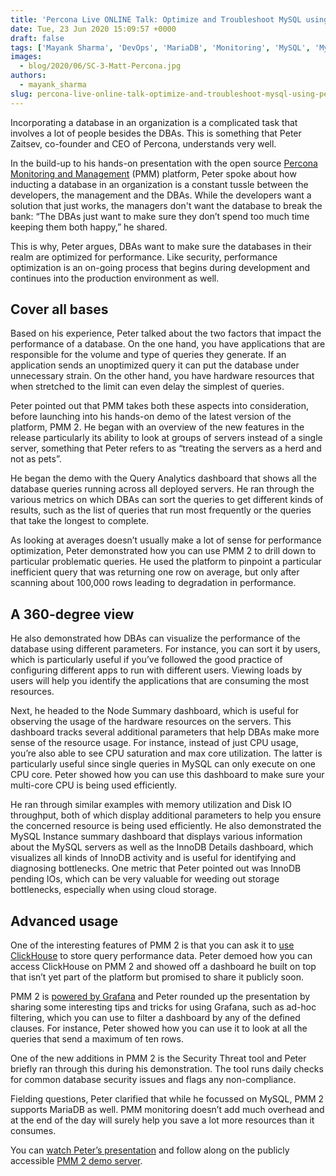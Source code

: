 ```yaml
---
title: 'Percona Live ONLINE Talk: Optimize and Troubleshoot MySQL using Percona Monitoring and Management by Peter Zaitsev'
date: Tue, 23 Jun 2020 15:09:57 +0000
draft: false
tags: ['Mayank Sharma', 'DevOps', 'MariaDB', 'Monitoring', 'MySQL', 'MySQL', 'mysql-and-variants', 'Open Source Databases', 'Percona Monitoring and Management', 'PMM', 'Tools']
images:
  - blog/2020/06/SC-3-Matt-Percona.jpg
authors:
  - mayank_sharma
slug: percona-live-online-talk-optimize-and-troubleshoot-mysql-using-percona-monitoring-and-management-by-peter-zaitsev
---
```


Incorporating a database in an organization is a complicated task that involves a lot of people besides the DBAs. This is something that Peter Zaitsev, co-founder and CEO of Percona, understands very well. 

In the build-up to his hands-on presentation with the open source [Percona Monitoring and Management](https://www.percona.com/software/database-tools/percona-monitoring-and-management) (PMM) platform, Peter spoke about how inducting a database in an organization is a constant tussle between the developers, the management and the DBAs. While the developers want a solution that just works, the managers don't want the database to break the bank: “The DBAs just want to make sure they don’t spend too much time keeping them both happy,” he shared. 

This is why, Peter argues, DBAs want to make sure the databases in their realm are optimized for performance. Like security, performance optimization is an on-going process that begins during development and continues into the production environment as well.

Cover all bases
---------------

Based on his experience, Peter talked about the two factors that impact the performance of a database. On the one hand, you have applications that are responsible for the volume and type of queries they generate. If an application sends an unoptimized query it can put the database under unnecessary strain. On the other hand, you have hardware resources that when stretched to the limit can even delay the simplest of queries. 

Peter pointed out that PMM takes both these aspects into consideration, before launching into his hands-on demo of the latest version of the platform, PMM 2. He began with an overview of the new features in the release particularly its ability to look at groups of servers instead of a single server, something that Peter refers to as “treating the servers as a herd and not as pets”. 

He began the demo with the Query Analytics dashboard that shows all the database queries running across all deployed servers. He ran through the various metrics on which DBAs can sort the queries to get different kinds of results, such as the list of queries that run most frequently or the queries that take the longest to complete. 

As looking at averages doesn’t usually make a lot of sense for performance optimization, Peter demonstrated how you can use PMM 2 to drill down to particular problematic queries. He used the platform to pinpoint a particular inefficient query that was returning one row on average, but only after scanning about 100,000 rows leading to degradation in performance.

A 360-degree view
-----------------

He also demonstrated how DBAs can visualize the performance of the database using different parameters. For instance, you can sort it by users, which is particularly useful if you’ve followed the good practice of configuring different apps to run with different users. Viewing loads by users will help you identify the applications that are consuming the most resources. 

Next, he headed to the Node Summary dashboard, which is useful for observing the usage of the hardware resources on the servers. This dashboard tracks several additional parameters that help DBAs make more sense of the resource usage. For instance, instead of just CPU usage, you’re also able to see CPU saturation and max core utilization. The latter is particularly useful since single queries in MySQL can only execute on one CPU core. Peter showed how you can use this dashboard to make sure your multi-core CPU is being used efficiently. 

He ran through similar examples with memory utilization and Disk IO throughput, both of which display additional parameters to help you ensure the concerned resource is being used efficiently. He also demonstrated the MySQL Instance summary dashboard that displays various information about the MySQL servers as well as the InnoDB Details dashboard, which visualizes all kinds of InnoDB activity and is useful for identifying and diagnosing bottlenecks. One metric that Peter pointed out was InnoDB pending IOs, which can be very valuable for weeding out storage bottlenecks, especially when using cloud storage.

Advanced usage
--------------

One of the interesting features of PMM 2 is that you can ask it to [use ClickHouse](https://www.percona.com/blog/2020/03/30/advanced-query-analysis-in-percona-monitoring-and-management-with-direct-clickhouse-access/) to store query performance data. Peter demoed how you can access ClickHouse on PMM 2 and showed off a dashboard he built on top that isn’t yet part of the platform but promised to share it publicly soon. 

PMM 2 is [powered by Grafana](https://www.percona.com/blog/2019/11/22/designing-grafana-dashboards/) and Peter rounded up the presentation by sharing some interesting tips and tricks for using Grafana, such as ad-hoc filtering, which you can use to filter a dashboard by any of the defined clauses. For instance, Peter showed how you can use it to look at all the queries that send a maximum of ten rows. 

One of the new additions in PMM 2 is the Security Threat tool and Peter briefly ran through this during his demonstration. The tool runs daily checks for common database security issues and flags any non-compliance. 

Fielding questions, Peter clarified that while he focussed on MySQL, PMM 2 supports MariaDB as well. PMM monitoring doesn’t add much overhead and at the end of the day will surely help you save a lot more resources than it consumes. 

You can [watch Peter’s presentation](https://www.percona.com/resources/videos/optimize-and-troubleshoot-mysql-using-pmm-2-peter-zaitsev-percona-live-online-2020) and follow along on the publicly accessible [PMM 2 demo server](https://pmmdemo.percona.com/).